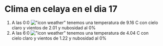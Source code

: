 # Clima en celaya en el dia 17

1. A las 0:0 !["icon weather"](http://openweathermap.org/img/w/01n.png) tenemos una temperatura de 9.16 C con cielo claro y  vientos de 2.01 y nubosidad al 0%
1. A las 6:0 !["icon weather"](http://openweathermap.org/img/w/01n.png) tenemos una temperatura de 4.04 C con cielo claro y  vientos de 1.22 y nubosidad al 0%
